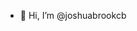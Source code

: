 - 👋 Hi, I’m @joshuabrookcb

<!---
joshuabrookcb/joshuabrookcb is a ✨ special ✨ repository because its `README.md` (this file) appears on your GitHub profile.
You can click the Preview link to take a look at your changes.
--->
